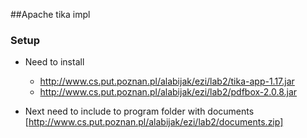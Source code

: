 ##Apache tika impl

### Setup
* Need to install 
    * http://www.cs.put.poznan.pl/alabijak/ezi/lab2/tika-app-1.17.jar
    * http://www.cs.put.poznan.pl/alabijak/ezi/lab2/pdfbox-2.0.8.jar
    
* Next need to include to program folder with documents
[http://www.cs.put.poznan.pl/alabijak/ezi/lab2/documents.zip]
